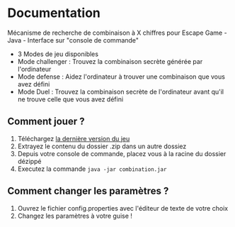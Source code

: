 # Documentation
Mécanisme de recherche de combinaison à X chiffres pour Escape Game - Java - Interface sur "console de commande"
* 3 Modes de jeu disponibles
* Mode challenger : Trouvez la combinaison secrète générée par l'ordinateur
* Mode defense : Aidez l'ordinateur à trouver une combinaison que vous avez défini
* Mode Duel : Trouvez la combinaison secrète de l'ordinateur avant qu'il ne trouve celle que vous avez défini

## Comment jouer ?
1. Téléchargez [la dernière version du jeu](https://github.com/Valaragen/Combinaison/releases)
2. Extrayez le contenu du dossier .zip dans un autre dossiez
3. Depuis votre console de commande, placez vous à la racine du dossier dézippé
4. Executez la commande `java -jar combination.jar`

## Comment changer les paramètres ?
1. Ouvrez le fichier config.properties avec l'éditeur de texte de votre choix
2. Changez les paramètres à votre guise !
